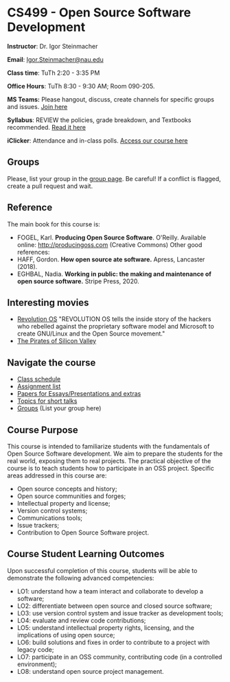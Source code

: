 # CS499 - Open Source Software Development 

**Instructor**: Dr. Igor Steinmacher

**Email**: Igor.Steinmacher@nau.edu

**Class time**: TuTh 2:20 - 3:35 PM

**Office Hours**: TuTh 8:30 - 9:30 AM; Room 090-205. 

**MS Teams:** Please hangout, discuss, create channels for specific groups and issues. [Join here](https://teams.microsoft.com/l/team/19%3a9M4MEQum5Jn7JRaP_bv37MLubyzgPHHOCEjOvoUTU2g1%40thread.tacv2/conversations?groupId=300dcad9-a598-4dd2-ab9c-410917178553&tenantId=27d49e9f-89e1-4aa0-99a3-d35b57b2ba03)

**Syllabus**: REVIEW the policies, grade breakdown, and Textbooks recommended. [Read it here](CS_599_Syllabus.pdf)

**iClicker**: Attendance and in-class polls. [Access our course here](https://join.iclicker.com/FNIS)


## Groups

Please, list your group in the [group page](groups.md). Be careful! If a conflict is flagged, create a pull request and wait.

## Reference

The main book for this course is:
* FOGEL, Karl. **Producing Open Source Software**. O'Reilly. Available online:  http://producingoss.com (Creative Commons)
Other good references:
* HAFF, Gordon. **How open source ate software.** Apress, Lancaster (2018).
* EGHBAL, Nadia. **Working in public: the making and maintenance of open source software.** Stripe Press, 2020.

## Interesting movies
* [Revolution OS](http://www.revolution-os.com/) "REVOLUTION OS tells the inside story of the hackers who rebelled against the proprietary software model and Microsoft to create GNU/Linux and the Open Source movement."
* [The Pirates of Silicon Valley](https://www.imdb.com/title/tt0168122/)

## Navigate the course
* [Class schedule](outline.md)<br>
* [Assignment list](assignments.md)<br>
* [Papers for Essays/Presentations and extras](papers.md)<br>
* [Topics for short talks](shorttalks.md)<br>
* [Groups](groups.md) (List your group here)

## Course Purpose
This course is intended to familiarize students with the fundamentals of Open Source Software development. We aim to prepare the students for the real world, exposing them to real projects. The practical objective of the course is to teach students how to participate in an OSS project. Specific areas addressed in this course are:
* Open source concepts and history;
* Open source communities and forges;
* Intellectual property and license;
* Version control systems;
* Communications tools;
* Issue trackers;
* Contribution to Open Source Software project.

## Course Student Learning Outcomes
Upon successful completion of this course, students will be able to demonstrate the following
advanced competencies:
* LO1: understand how a team interact and collaborate to develop a software;
* LO2: differentiate between open source and closed source software;
* LO3: use version control system and issue tracker as development tools;
* LO4: evaluate and review code contributions;
* LO5: understand intellectual property rights, licensing, and the implications of using open source;
* LO6: build solutions and fixes in order to contribute to a project with legacy code;
* LO7: participate in an OSS community, contributing code (in a controlled environment);
* LO8: understand open source project management.  
